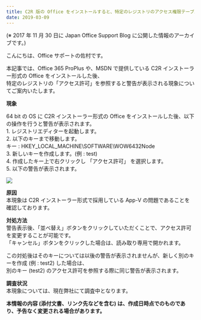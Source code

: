 ```yaml
---
title: C2R 版の Office をインストールすると、特定のレジストリのアクセス権限テーブル参照時に警告が発生する
date: 2019-03-09
---
```


(※ 2017 年 11 月 30 日に Japan Office Support Blog に公開した情報のアーカイブです。)

こんにちは、Office サポートの佐村です。  
  
本記事では、Office 365 ProPlus や、MSDN で提供している C2R インストーラー形式の Office をインストールした後、  
特定のレジストリの「アクセス許可」を参照すると警告が表示される現象についてご案内いたします。  

  

**現象**  
  
64 bit の OS に C2R インストーラー形式の Office をインストールした後、以下の操作を行うと警告が表示されます。  
1\. レジストリエディターを起動します。  
2\. 以下のキーまで移動します。  
キー : HKEY\_LOCAL\_MACHINE\\SOFTWARE\\WOW6432Node  
3\. 新しいキーを作成します。(例 : test)  
4\. 作成したキー上で右クリックし 「アクセス許可」 を選択します。  
5\. 以下の警告が表示されます。

![](image1.png)  

  

**原因**  
本現象は C2R インストーラー形式で採用している App-V の問題であることを確認しております。  

  

**対処方法**  
警告表示後、「並べ替え」ボタンをクリックしていただくことで、アクセス許可を変更することが可能です。  
「キャンセル」ボタンをクリックした場合は、読み取り専用で開かれます。  

この対処後はそのキーについては以後の警告が表示されませんが、新しく別のキーを作成 (例 : test2) した場合は、  
別のキー (test2) のアクセス許可を参照する際に同じ警告が表示されます。  

  

**調査状況**  
本現象については、現在弊社にて調査中となります。  

  

**本情報の内容 (添付文書、リンク先などを含む) は、作成日時点でのものであり、予告なく変更される場合があります。**